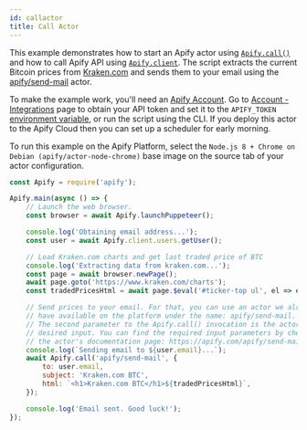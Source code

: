 ```yaml
---
id: callactor
title: Call Actor
---
```


This example demonstrates how to start an Apify actor using [`Apify.call()`](../api/apify#module_Apify.call) and how to call Apify API using
[`Apify.client`](../api/apify#module_Apify.client). The script extracts the current Bitcoin prices from
<a href="https://www.kraken.com/" target="_blank">Kraken.com</a> and sends them to your email using the
<a href="https://apify.com/apify/send-mail" target="_blank">apify/send-mail</a> actor.

To make the example work, you'll need an <a href="https://my.apify.com/" target="_blank">Apify Account</a>. Go to
<a href="https://my.apify.com/account#/integrations" target="_blank">Account - Integrations</a> page to obtain your API token and set it to the
`APIFY_TOKEN` [environment variable](../guides/environmentvariables), or run the script using the CLI. If you deploy this actor to the Apify Cloud
then you can set up a scheduler for early morning.

To run this example on the Apify Platform, select the `Node.js 8 + Chrome on Debian (apify/actor-node-chrome)` base image on the source tab of your
actor configuration.

```javascript
const Apify = require('apify');

Apify.main(async () => {
    // Launch the web browser.
    const browser = await Apify.launchPuppeteer();

    console.log('Obtaining email address...');
    const user = await Apify.client.users.getUser();

    // Load Kraken.com charts and get last traded price of BTC
    console.log('Extracting data from kraken.com...');
    const page = await browser.newPage();
    await page.goto('https://www.kraken.com/charts');
    const tradedPricesHtml = await page.$eval('#ticker-top ul', el => el.outerHTML);

    // Send prices to your email. For that, you can use an actor we already
    // have available on the platform under the name: apify/send-mail.
    // The second parameter to the Apify.call() invocation is the actor's
    // desired input. You can find the required input parameters by checking
    // the actor's documentation page: https://apify.com/apify/send-mail
    console.log(`Sending email to ${user.email}...`);
    await Apify.call('apify/send-mail', {
        to: user.email,
        subject: 'Kraken.com BTC',
        html: `<h1>Kraken.com BTC</h1>${tradedPricesHtml}`,
    });

    console.log('Email sent. Good luck!');
});
```

